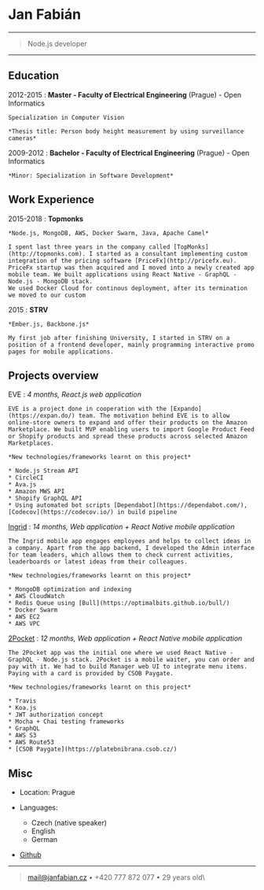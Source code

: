 Jan Fabián
============

----

>  Node.js developer

----

Education
---------

2012-2015
:   **Master - Faculty of Electrical Engineering** (Prague) - Open Informatics

    Specialization in Computer Vision

    *Thesis title: Person body height measurement by using surveillance cameras*

2009-2012
:   **Bachelor - Faculty of Electrical Engineering** (Prague) - Open Informatics

    *Minor: Specialization in Software Development*

Work Experience
----------

2015-2018
:   **Topmonks**

    *Node.js, MongoDB, AWS, Docker Swarm, Java, Apache Camel*

    I spent last three years in the company called [TopMonks](http://topmonks.com). I started as a consultant implementing custom integration of the pricing software [PriceFx](http://pricefx.eu). PriceFx startup was then acquired and I moved into a newly created app mobile team. We built applications using React Native - GraphQL - Node.js - MongoDB stack.
    We used Docker Cloud for continous deployment, after its termination we moved to our custom

2015
:   **STRV**

    *Ember.js, Backbone.js*

    My first job after finishing University, I started in STRV on a position of a frontend developer, mainly programming interactive promo pages for mobile applications.


Projects overview
--------------------

EVE
:   *4 months, React.js web application*

    EVE is a project done in cooperation with the [Expando](https://expan.do/) team. The motivation behind EVE is to allow online-store owners to expand and offer their products on the Amazon Marketplace. We built MVP enabling users to import Google Product Feed or Shopify products and spread these products across selected Amazon Marketplaces.

    *New technologies/frameworks learnt on this project*

    * Node.js Stream API
    * CircleCI
    * Ava.js
    * Amazon MWS API
    * Shopify GraphQL API
    * Using automated bot scripts [Dependabot](https://dependabot.com/), [Codecov](https://codecov.io/) in build pipeline

[Ingrid](https://www.ingridapp.io)
:   *14 months, Web application + React Native mobile application*

    The Ingrid mobile app engages employees and helps to collect ideas in a company. Apart from the app backend, I developed the Admin interface for team leaders, which allows them to check current activities, leaderboards or latest ideas from their colleagues.

    *New technologies/frameworks learnt on this project*

    * MongoDB optimization and indexing
    * AWS CloudWatch
    * Redis Queue using [Bull](https://optimalbits.github.io/bull/)
    * Docker Swarm
    * AWS EC2
    * AWS VPC

[2Pocket](https://www.2pocket.com)
:   *12 months, Web application + React Native mobile application*

    The 2Pocket app was the initial one where we used React Native - GraphQL - Node.js stack. 2Pocket is a mobile waiter, you can order and pay with it. We had to build Manager web UI to integrate menu items. Paying with a card is provided by CSOB Paygate.

    *New technologies/frameworks learnt on this project*

    * Travis
    * Koa.js
    * JWT authorization concept
    * Mocha + Chai testing frameworks
    * GraphQL
    * AWS S3
    * AWS Route53
    * [CSOB Paygate](https://platebnibrana.csob.cz/)

Misc
----------------------------------------

* Location: Prague

* Languages:

     * Czech (native speaker)
     * English
     * German

* [Github](https://github.com/janfabian)

----

> <mail@janfabian.cz> • +420 777 872 077 • 29 years old\
